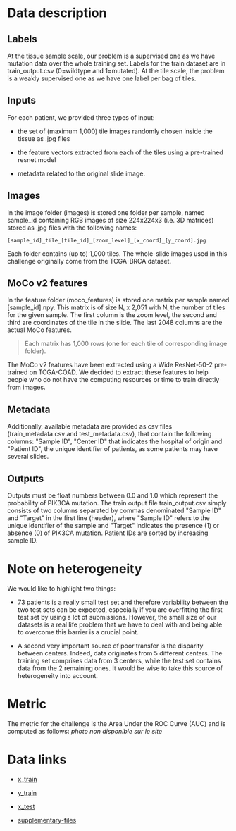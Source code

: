 # Data description

## Labels
At the tissue sample scale, our problem is a supervised one as we have mutation data over the whole training set. Labels for the train dataset are in train_output.csv​ (0=​wildtype and 1=mutated​). At the tile scale, the problem is a weakly supervised one as we have one label per bag of tiles.

## Inputs
For each patient, we provided three types of input:

* the set of (maximum 1,000) tile images randomly chosen inside the tissue as .jpg files

* the feature vectors extracted from each of the tiles using a pre-trained resnet model

* metadata related to the original slide image.



## Images
In the image folder (images) is stored one folder per sample, named sample_id containing RGB images of size 224x224x3 (i.e. 3D matrices) stored as .jpg files with the following names:

`[sample_id]_tile_[tile_id]_[zoom_level]_[x_coord]_[y_coord].jpg`

Each folder contains (up to) 1,000 tiles. The whole-slide images used in this challenge originally come from the TCGA-BRCA dataset.

## MoCo v2 features
In the feature folder (moco_features) is stored one matrix per sample named [sample_id].npy. This matrix is of size Nₜ x 2,051 with Nₜ the number of tiles for the given sample. The first column is the zoom level, the second and third are coordinates of the tile in the slide. The last 2048 columns are the actual MoCo features.

> Each matrix has 1,000 rows (one for each tile of corresponding image folder).

The MoCo v2 features have been extracted using a Wide ResNet-50-2 pre-trained on TCGA-COAD. We decided to extract these features to help people who do not have the computing resources or time to train directly from images.

## Metadata
Additionally, available metadata are provided as csv files (train_metadata.csv and test_metadata.csv), that contain the following columns: "Sample ID", "Center ID" that indicates the hospital of origin and "Patient ID", the unique identifier of patients, as some patients may have several slides.

## Outputs
Outputs must be float numbers between 0.0 and 1.0 which represent the probability of PIK3CA mutation. The train output file train_output.csv simply consists of two columns separated by commas denominated "Sample ID" and "Target" in the first line (header), where "Sample ID" refers to the unique identifier of the sample and "Target" indicates the presence (1) or absence (0) of PIK3CA mutation. Patient IDs are sorted by increasing sample ID.

# Note on heterogeneity
We would like to highlight two things:

* 73 patients is a really small test set and therefore variability between the two test sets can be expected, especially if you are overfitting the first test set by using a lot of submissions. However, the small size of our datasets is a real life problem that we have to deal with and being able to overcome this barrier is a crucial point.

* A second very important source of poor transfer is the disparity between centers. Indeed, data originates from 5 different centers. The training set comprises data from 3 centers, while the test set contains data from the 2 remaining ones. It would be wise to take this source of heterogeneity into account.

# Metric
The metric for the challenge is the Area Under the ROC Curve (AUC) and is computed as follows:
*photo non disponible sur le site*

# Data links
* [x_train](https://challengedata.ens.fr/participants/challenges/98/download/x-train)

* [y_train](https://challengedata.ens.fr/participants/challenges/98/download/y-train)

* [x_test](https://challengedata.ens.fr/participants/challenges/98/download/x-test)

* [supplementary-files](https://challengedata.ens.fr/participants/challenges/98/download/supplementary-files)
